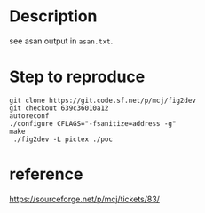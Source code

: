 # Description

see asan output in ``asan.txt``.

# Step to reproduce

```
git clone https://git.code.sf.net/p/mcj/fig2dev
git checkout 639c36010a12
autoreconf
./configure CFLAGS="-fsanitize=address -g"
make
 ./fig2dev -L pictex ./poc
```

# reference

https://sourceforge.net/p/mcj/tickets/83/
